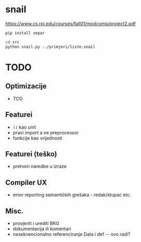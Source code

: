 # snail

https://www.cs.rpi.edu/courses/fall01/modcomp/project2.pdf

`pip install vepar`

```bash
cd src
python snail.py ../primjeri/liste.snail
```

# TODO

## Optimizacije

- TCO

## Featurei

- `()` kao unit
- pravi import a ne preprocessor
- funkcije kao vrijednosti

## Featurei (teško)

- pretvori naredbe u izraze

## Compiler UX

- error reporting semantičkih grešaka - redak/stupac etc.

## Misc.

- provjeriti i urediti BKG
- dokumentacija ili komentari
- nesekvencionalno referenciranje Data i def -- ovo radi?
